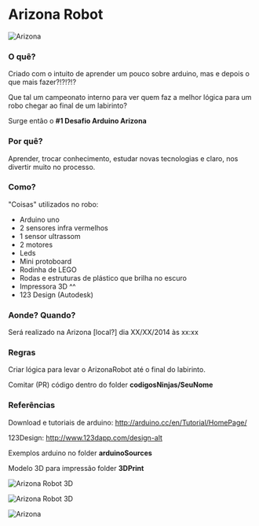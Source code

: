 # Arizona Robot

![Arizona](http://ivanrosolen.com/arizonaRobot/arizona.png "Arizona")

### O quê?

Criado com o intuito de aprender um pouco sobre arduino, mas e depois o que mais fazer?!?!?!?

Que tal um campeonato interno para ver quem faz a melhor lógica para um robo chegar ao final de um labirinto?

Surge então o **#1 Desafio Arduino Arizona**

### Por quê?

Aprender, trocar conhecimento, estudar novas tecnologias e claro, nos divertir muito no processo.

### Como?

"Coisas" utilizados no robo:

 - Arduino uno
 - 2 sensores infra vermelhos
 - 1 sensor ultrassom
 - 2 motores
 - Leds
 - Mini protoboard
 - Rodinha de LEGO
 - Rodas e estruturas de plástico que brilha no escuro 
 - Impressora 3D ^^
 - 123 Design (Autodesk)
 
### Aonde? Quando?

Será realizado na Arizona [local?] dia XX/XX/2014 às xx:xx

### Regras

Criar lógica para levar o ArizonaRobot até o final do labirinto.

Comitar (PR) código dentro do folder **codigosNinjas/SeuNome**


### Referências

Download e tutoriais de arduino: <http://arduino.cc/en/Tutorial/HomePage/>

123Design: <http://www.123dapp.com/design-alt>

Exemplos arduino no folder **arduinoSources**

Modelo 3D para impressão folder **3DPrint**

![Arizona Robot 3D](http://ivanrosolen.com/arizonaRobot/FinalPlacesView.png "Arizona Robot 3D")

![Arizona Robot 3D](http://ivanrosolen.com/arizonaRobot/topView.png "Arizona Robot 3D")



![Arizona](http://ivanrosolen.com/arizonaRobot/logo.png "Arizona")